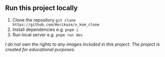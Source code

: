## Run this project locally

1. Clone the repository `git clone https://github.com/Horikaze/x_kom_clone`
2. Install dependencies e.g. `pnpm i`
3. Run local server e.g. `pnpm run dev`

_I do not own the rights to any images included in this project. The project is created for educational purposes._
